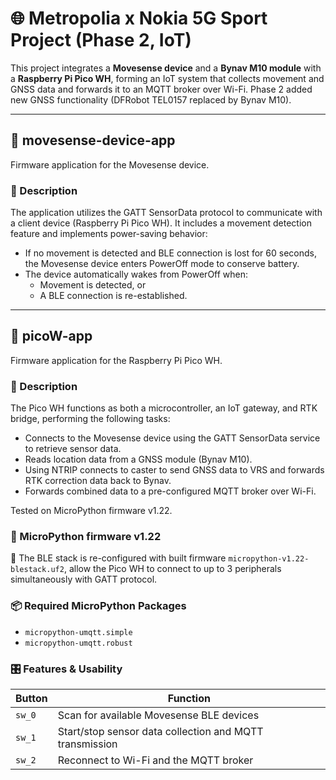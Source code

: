# 🌐 Metropolia x Nokia 5G Sport Project (Phase 2, IoT)

This project integrates a **Movesense device** and a **Bynav M10 module** with a **Raspberry Pi Pico WH**, forming an IoT system that collects movement and GNSS data and forwards it to an MQTT broker over Wi-Fi. 
Phase 2 added new GNSS functionality (DFRobot TEL0157 replaced by Bynav M10).

---

## 📱 movesense-device-app

Firmware application for the Movesense device.

### 🔧 Description

The application utilizes the GATT SensorData protocol to communicate with a client device (Raspberry Pi Pico WH). It includes a movement detection feature and implements power-saving behavior:

- If no movement is detected and BLE connection is lost for 60 seconds, the Movesense device enters PowerOff mode to conserve battery.
- The device automatically wakes from PowerOff when:
  - Movement is detected, or
  - A BLE connection is re-established.

---

## 🧠 picoW-app

Firmware application for the Raspberry Pi Pico WH.

### 🔧 Description

The Pico WH functions as both a microcontroller, an IoT gateway, and RTK bridge, performing the following tasks:

- Connects to the Movesense device using the GATT SensorData service to retrieve sensor data.
- Reads location data from a GNSS module (Bynav M10).
- Using NTRIP connects to caster to send GNSS data to VRS and forwards RTK correction data back to Bynav.
- Forwards combined data to a pre-configured MQTT broker over Wi-Fi.

Tested on MicroPython firmware v1.22.

### 🧠 MicroPython firmware v1.22

🔗 The BLE stack is re-configured with built firmware `micropython-v1.22-blestack.uf2`, allow the Pico WH to connect to up to 3 peripherals simultaneously with GATT protocol.

### 📦 Required MicroPython Packages

- `micropython-umqtt.simple`
- `micropython-umqtt.robust`

### 🎛 Features & Usability

| Button | Function                                                |
| ------ | ------------------------------------------------------- |
| `sw_0` | Scan for available Movesense BLE devices                |
| `sw_1` | Start/stop sensor data collection and MQTT transmission |
| `sw_2` | Reconnect to Wi-Fi and the MQTT broker                  |